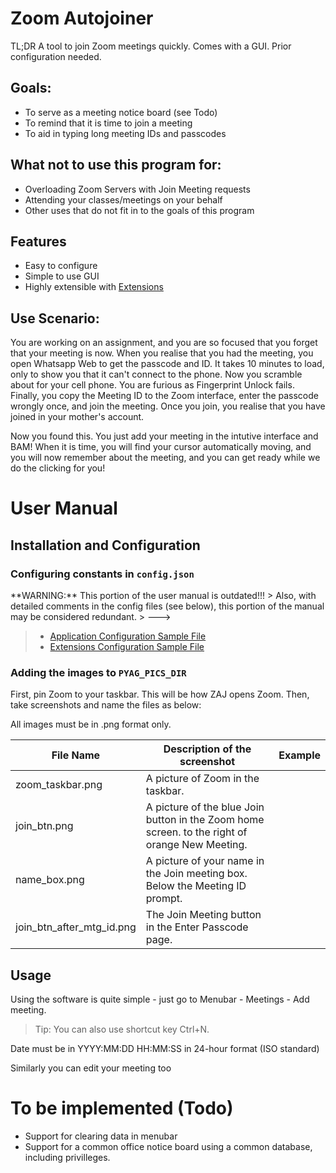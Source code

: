 # Zoom Autojoiner

TL;DR A tool to join Zoom meetings quickly. Comes with a GUI. Prior configuration needed.

## Goals:
* To serve as a meeting notice board (see Todo)
* To remind that it is time to join a meeting
* To aid in typing long meeting IDs and passcodes

## What **not** to use this program for:
* Overloading Zoom Servers with Join Meeting requests
* Attending your classes/meetings on your behalf
* Other uses that do not fit in to the goals of this program

## Features
* Easy to configure
* Simple to use GUI
* Highly extensible with [Extensions](https://github.com/advaithm582/zaj-extensions)

## Use Scenario:
You are working on an assignment, and you are so focused that you forget that your meeting is now. When you realise that you had the meeting, you open Whatsapp Web to get the passcode and ID. It takes 10 minutes to load, only to show you that it can't connect to the phone. Now you scramble about for your cell phone. You are furious as Fingerprint Unlock fails. Finally, you copy the Meeting ID to the Zoom interface, enter the passcode wrongly once, and join the meeting. Once you join, you realise that you have joined in your mother's account.

Now you found this. You just add your meeting in the intutive interface and BAM! When it is time, you will find your cursor automatically moving, and you will now remember about the meeting, and you can get ready while we do the clicking for you!

# User Manual
## Installation and Configuration
### Configuring constants in `config.json`

<!---> **WARNING:** This portion of the user manual is outdated!!! 
> Also, with detailed comments in the config files (see below), this portion of the manual may be considered redundant.
> --->
> * [Application Configuration Sample File](https://github.com/advaithm582/zoom-autojoiner-gui/blob/main/zoom_autojoiner_gui/config/application-default.ini)
> * [Extensions Configuration Sample File](https://github.com/advaithm582/zoom-autojoiner-gui/blob/main/zoom_autojoiner_gui/config/extensions-default.ini)

<!--
```
{
	"ICON_FILE" : "ZoomAJIcon.ico",
	"PYAG_PICS_DIR" : "",
	"DB_URL" : "sqlite:///database.db",
	"THEME_FILE" : "default_theme.thm.json",
	"MY_NAME" : "Lorem"
}
```
Key | Value
----|-------
ICON_FILE | The File used by Tcl/Tk to display the favicon. Do not change this unless you wish to change the favicon.
PYAG_PICS_DIR | This directory contains all `.png` files required for the Autojoiner to function. See below for instructions.
DB_URL | SQLAlchemy DB URI to be used. You can also connect to a common database server and then, Whoa! You have a network-wide Meeting Notice Board!
THEME_FILE | A simple theme file to change the appearance of the window. You can meddle around with the colors, fonts, etc.
MY_NAME | The name Autojoiner will change to when you join the meeting. Required.
-->
### Adding the images to `PYAG_PICS_DIR`

First, pin Zoom to your taskbar. This will be how ZAJ opens Zoom. Then, take screenshots and name the files as below:

All images must be in .png format only.

File Name | Description of the screenshot | Example
----------|-------------------------------|--------
zoom_taskbar.png | A picture of Zoom in the taskbar. | 
join_btn.png | A picture of the blue Join button in the Zoom home screen. to the right of orange New Meeting. | 
name_box.png | A picture of your name in the Join meeting box. Below the Meeting ID prompt. | 
join_btn_after_mtg_id.png | The Join Meeting button in the Enter Passcode page. |


## Usage
Using the software is quite simple - just go to Menubar - Meetings - Add meeting. 

> Tip: You can also use shortcut key Ctrl+N.

Date must be in YYYY:MM:DD HH:MM:SS in 24-hour format (ISO standard)

Similarly you can edit your meeting too

# To be implemented (Todo)
* Support for clearing data in menubar
* Support for a common office notice board using a common database, including privilleges.

